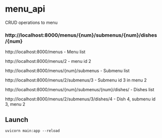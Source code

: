 # menu_api

CRUD operations to menu

### http://localhost:8000/menus/{num}/submenus/{num}/dishes/{num}

http://localhost:8000/menus - Menu list

http://localhost:8000/menus/2 - menu id 2

http://localhost:8000/menus/{num}/submenus - Submenu list

http://localhost:8000/menus/2/submenus/3 - Submenu id 3 in menu 2

http://localhost:8000/menus/{num}/submenus/{num}/dishes/ - Dishes list

http://localhost:8000/menus/2/submenus/3/dishes/4 - Dish 4, submenu id 3, menu 2

## Launch
```shell
uvicorn main:app --reload
```
